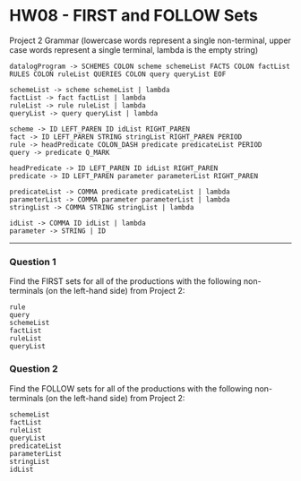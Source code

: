 # HW08 - FIRST and FOLLOW Sets

Project 2 Grammar (lowercase words represent a single non-terminal, upper case words represent a single terminal, lambda is the empty string)

```
datalogProgram -> SCHEMES COLON scheme schemeList FACTS COLON factList RULES COLON ruleList QUERIES COLON query queryList EOF

schemeList -> scheme schemeList | lambda
factList -> fact factList | lambda
ruleList -> rule ruleList | lambda
queryList -> query queryList | lambda

scheme -> ID LEFT_PAREN ID idList RIGHT_PAREN
fact -> ID LEFT_PAREN STRING stringList RIGHT_PAREN PERIOD
rule -> headPredicate COLON_DASH predicate predicateList PERIOD
query -> predicate Q_MARK

headPredicate -> ID LEFT_PAREN ID idList RIGHT_PAREN
predicate -> ID LEFT_PAREN parameter parameterList RIGHT_PAREN

predicateList -> COMMA predicate predicateList | lambda
parameterList -> COMMA parameter parameterList | lambda
stringList -> COMMA STRING stringList | lambda

idList -> COMMA ID idList | lambda
parameter -> STRING | ID
```

---

### Question 1

Find the FIRST sets for all of the productions with the following non-terminals (on the left-hand side) from Project 2:

```
rule
query
schemeList
factList
ruleList
queryList
```

### Question 2

Find the FOLLOW sets for all of the productions with the following non-terminals (on the left-hand side) from Project 2:

```
schemeList
factList
ruleList
queryList
predicateList
parameterList
stringList
idList
```
